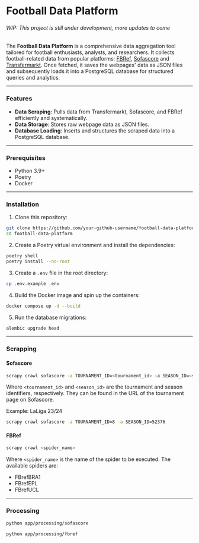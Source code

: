 # Football Data Platform 
###### _WIP: This project is still under development, more updates to come_

The **Football Data Platform** is a comprehensive data aggregation tool tailored for football enthusiasts, analysts, 
and researchers. It collects football-related data from popular platforms: 
[FBRef](https://fbref.com/), 
[Sofascore](sofascore.com) and 
[Transfermarkt](https://www.transfermarkt.com/). 
Once fetched, it saves the webpages' data as JSON files and subsequently loads it into a PostgreSQL database for 
structured queries and analytics.

---

### Features

- **Data Scraping**: Pulls data from Transfermarkt, Sofascore, and FBRef efficiently and systematically.
- **Data Storage**: Stores raw webpage data as JSON files.
- **Database Loading**: Inserts and structures the scraped data into a PostgreSQL database.

---

### Prerequisites

- Python 3.9+
- Poetry
- Docker

---

### Installation

1. Clone this repository:
```bash
git clone https://github.com/your-github-username/football-data-platform.git
cd football-data-platform
```

2. Create a Poetry virtual environment and install the dependencies:
```bash
poetry shell
poetry install --no-root
```

3. Create a `.env` file in the root directory:
```bash
cp .env.example .env
```

4. Build the Docker image and spin up the containers:
```bash
docker compose up -d --build
```

5. Run the database migrations:
```bash
alembic upgrade head
```

---

### Scrapping

#### Sofascore

```bash
scrapy crawl sofascore -a TOURNAMENT_ID=<tournament_id> -a SEASON_ID=<season_id>
```

Where `<tournament_id>` and `<season_id>` are the tournament and season identifiers, respectively.
They can be found in the URL of the tournament page on Sofascore.

Example: LaLiga 23/24

```bash
scrapy crawl sofascore -a TOURNAMENT_ID=8 -a SEASON_ID=52376
```

#### FBRef

```bash
scrapy crawl <spider_name>
```

Where `<spider_name>` is the name of the spider to be executed.
The available spiders are:

- FBrefBRA1
- FBrefEPL
- FBrefUCL

---

### Processing

```bash
python app/processing/sofascore
```

```bash
python app/processing/fbref
```
